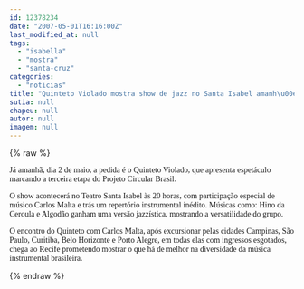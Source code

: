 ```yaml
---
id: 12378234
date: "2007-05-01T16:16:00Z"
last_modified_at: null
tags:
  - "isabella"
  - "mostra"
  - "santa-cruz"
categories:
  - "noticias"
title: "Quinteto Violado mostra show de jazz no Santa Isabel amanh\u00e3"
sutia: null
chapeu: null
autor: null
imagem: null
---
```

{% raw %}
<p><P><FONT face=Verdana>Já amanhã, dia 2 de maio, a pedida é o Quinteto Violado, que apresenta espetáculo marcando a terceira etapa do Projeto Circular Brasil. </FONT></P></p>
<p><P><FONT face=Verdana>O show acontecerá no Teatro Santa Isabel às 20 horas, com participação especial de músico Carlos Malta e trás um repertório instrumental inédito. Músicas como: Hino da Ceroula e Algodão ganham uma versão jazzística, mostrando a versatilidade do grupo.</FONT></P></p>
<p><P><FONT face=Verdana>O encontro do Quinteto com Carlos Malta, após excursionar pelas cidades Campinas, São Paulo, Curitiba, Belo Horizonte e Porto Alegre, em todas elas com ingressos esgotados, chega ao Recife prometendo mostrar o que há de melhor na diversidade da música instrumental brasileira.<BR></FONT></P> </p>
{% endraw %}